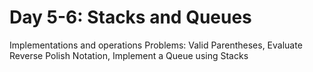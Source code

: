 # Day 5-6: Stacks and Queues
Implementations and operations
Problems: Valid Parentheses, Evaluate Reverse Polish Notation, Implement a Queue using Stacks